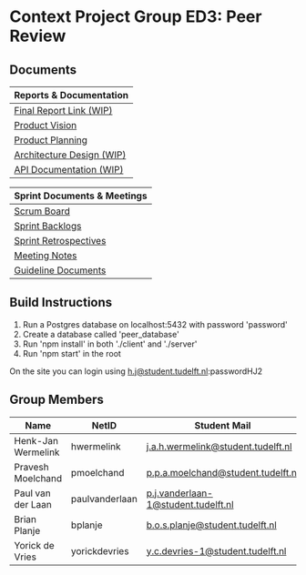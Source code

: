 # Context Project Group ED3: Peer Review #

## Documents
| Reports & Documentation                                                                                                                                                |
|------------------------------------------------------------------------------------------------------------------------------------------------------------------------|
| [Final Report Link (WIP)](https://www.google.nl/search?q=peer&source=lnms&tbm=isch&sa=X&ved=0ahUKEwj0trz0luTaAhWRy6QKHcnEDQQQ_AUICigB&biw=1920&bih=974) |
| [Product Vision](https://www.overleaf.com/15912852pwhkvtzxbyyx#/60665355/)                                                                                             |
| [Product Planning](https://www.overleaf.com/15914315rjccsrysjscw#/60672325/)                                                                                           |
| [Architecture Design (WIP)](https://drive.google.com/open?id=1h1dirajEcvkcRcdFhfo3CgOzBTrAspKalOY-8s0Ieu0)                                                                   |
| [API Documentation (WIP)](https://docs.google.com/document/d/1T3CrurTxEPQj9gjq3f9S0LaflKdBjH1UjgnkIRom2xM/edit?usp=sharing)

| Sprint Documents & Meetings                                                                                                                                            |
|------------------------------------------------------------------------------------------------------------------------------------------------------------------------|
| [Scrum Board](https://gitlab.ewi.tudelft.nl/TI2806/2017-2018/ED/ed3/ed3/boards)                                                                                        |
| [Sprint Backlogs](https://drive.google.com/drive/folders/1kS_IHHDY4CqKE_MdchDL0R154ksvGw92?usp=sharing)                                                                |
| [Sprint Retrospectives](https://drive.google.com/open?id=1jiZvA1J_0j9eG9N1UwBpg7VX3x0uERFe)                                                                            |
| [Meeting Notes](https://drive.google.com/drive/folders/18Ue9durm2Rlb11G2k1Eguk-3tjCSaxhM?usp=sharing)                                                                  |
| [Guideline Documents](https://drive.google.com/drive/folders/18bxNphp1rjMX1WRGwLL45RZbZiS-jO3W?usp=sharing)                                                                 |

## Build Instructions
1. Run a Postgres database on localhost:5432 with password 'password'
2. Create a database called 'peer_database'
3. Run 'npm install' in both './client' and './server'
4. Run 'npm start' in the root

On the site you can login using h.j@student.tudelft.nl:passwordHJ2

## Group Members ##
| Name               | NetID          | Student Mail                        |
|--------------------|----------------|-------------------------------------|
| Henk-Jan Wermelink | hwermelink     | j.a.h.wermelink@student.tudelft.nl  |
| Pravesh Moelchand  | pmoelchand     | p.p.a.moelchand@student.tudelft.nl  |
| Paul van der Laan  | paulvanderlaan | p.j.vanderlaan-1@student.tudelft.nl |
| Brian Planje       | bplanje        | b.o.s.planje@student.tudelft.nl     |
| Yorick de Vries    | yorickdevries  | y.c.devries-1@student.tudelft.nl    |




